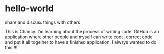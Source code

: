 # hello-world
share and discuss things with others

This is Chancy.  I'm learning about the process of writing code.  GitHub is an application where other people and myself can write code, correct code and put it all together to have a finished application.  I always wanted to do this!!!!
